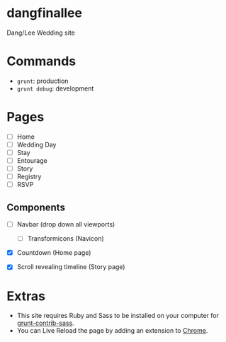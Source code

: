 # dangfinallee
Dang/Lee Wedding site


# Commands
- `grunt`: production
- `grunt debug`: development


# Pages
- [ ] Home
- [ ] Wedding Day
- [ ] Stay
- [ ] Entourage
- [ ] Story
- [ ] Registry
- [ ] RSVP

## Components
- [ ] Navbar (drop down all viewports)
  - [ ] Transformicons (Navicon)
- [X] Countdown (Home page)
- [X] Scroll revealing timeline (Story page)


# Extras
- This site requires Ruby and Sass to be installed on your computer for [grunt-contrib-sass](https://github.com/gruntjs/grunt-contrib-sass).
- You can Live Reload the page by adding an extension to [Chrome](https://chrome.google.com/webstore/detail/livereload/jnihajbhpnppcggbcgedagnkighmdlei?hl=en).
